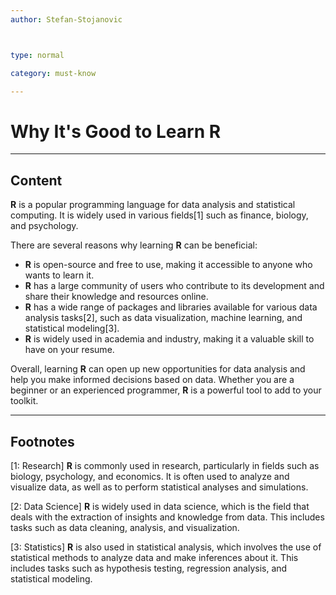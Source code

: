 ```yaml
---
author: Stefan-Stojanovic



type: normal

category: must-know

---
```


# Why It's Good to Learn R

---

## Content

**R** is a popular programming language for data analysis and statistical computing. It is widely used in various fields[1] such as finance, biology, and psychology.

There are several reasons why learning **R** can be beneficial:

- **R** is open-source and free to use, making it accessible to anyone who wants to learn it.
- **R** has a large community of users who contribute to its development and share their knowledge and resources online.
- **R** has a wide range of packages and libraries available for various data analysis tasks[2], such as data visualization, machine learning, and statistical modeling[3].
- **R** is widely used in academia and industry, making it a valuable skill to have on your resume.

Overall, learning **R** can open up new opportunities for data analysis and help you make informed decisions based on data. Whether you are a beginner or an experienced programmer, **R** is a powerful tool to add to your toolkit.

---

## Footnotes

[1: Research]
**R** is commonly used in research, particularly in fields such as biology, psychology, and economics. It is often used to analyze and visualize data, as well as to perform statistical analyses and simulations.

[2: Data Science]
**R** is widely used in data science, which is the field that deals with the extraction of insights and knowledge from data. This includes tasks such as data cleaning, analysis, and visualization.

[3: Statistics]
**R** is also used in statistical analysis, which involves the use of statistical methods to analyze data and make inferences about it. This includes tasks such as hypothesis testing, regression analysis, and statistical modeling.